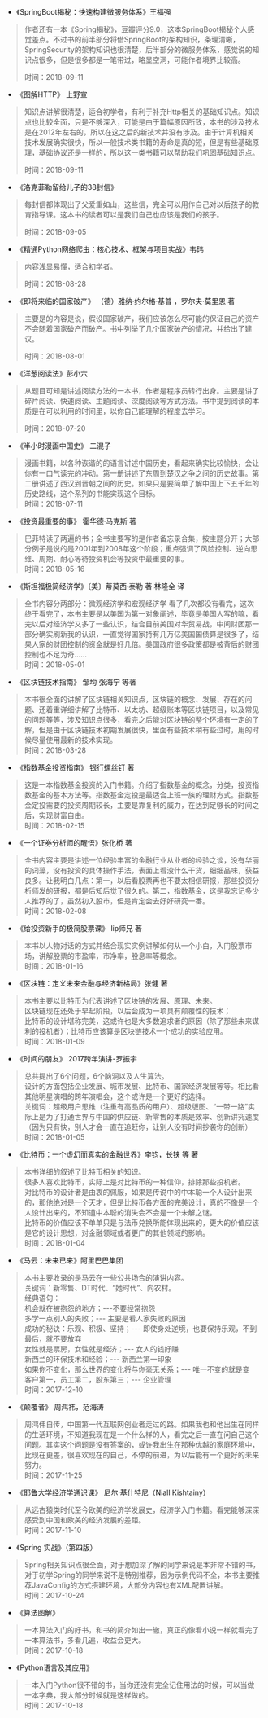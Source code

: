 - 《SpringBoot揭秘：快速构建微服务体系》王福强

> 作者还有一本《Spring揭秘》，豆瓣评分9.0，这本SpringBoot揭秘个人感觉差点。不过书的前半部分将借SpringBoot的架构知识，条理清晰，SpringSecurity的架构知识也很清楚，后半部分的微服务体系，感觉说的知识点很多，但是很多都是一笔带过，略显空洞，可能作者境界比较高。  
>
> 时间：2018-09-11

- 《图解HTTP》 上野宣

> 知识点讲解很清楚，适合初学者，有利于补充Http相关的基础知识点。知识点也比较全面，只是不够深入，可能是由于篇幅原因所致，本书的涉及技术是在2012年左右的，所以在这之后的新技术并没有涉及。由于计算机相关技术发展确实很快，所以一般技术类书籍的寿命是真的短，但是有些基础原理，基础协议还是一样的，所以这一类书籍可以帮助我们巩固基础知识点。  
>
> 时间：2018-09-11

- 《洛克菲勒留给儿子的38封信》

>每封信都体现出了父爱重如山，这些信，完全可以用作自己对以后孩子的教育指导课。这本书的读者可以是我们自己也应该是我们的孩子。
>
>时间：2018-09-05

- 《精通Python网络爬虫：核心技术、框架与项目实战》韦玮
> 内容浅显易懂，适合初学者。
>
> 时间：2018-08-28

- 《即将来临的国家破产》 （德）雅纳·约尔格·基普 ，罗尔夫·莫里恩  著
> 主要是的内容是说，假设国家破产，我们应该怎么尽可能的保证自己的资产不会随着国家破产而破产。书中列举了几个国家破产的情况，并给出了建议。
>
> 时间：2018-08-01

- 《洋葱阅读法》彭小六
> 从题目可知是讲述阅读方法的一本书，作者是程序员转行出身。主要是讲了碎片阅读、快速阅读、主题阅读、深度阅读等方式方法。书中提到阅读的本质是在可以利用的时间里，以你自己能理解的程度去学习。
>
> 时间：2018-07-20

- 《半小时漫画中国史》 二混子
> 漫画书籍，以各种诙谐的的语言讲述中国历史，看起来确实比较愉快，会让你有一口气读完的冲动。第一册讲述了东周到楚汉之争之间的历史故事。第二册讲述了西汉到晋朝之间的历史。如果只是要简单了解中国上下五千年的历史路线，这个系列的书能实现这个目标。  
> 时间：2018-07-11

- 《投资最重要的事》 霍华德·马克斯 著
> 巴菲特读了两遍的书；全书主要写的是作者备忘录合集，按主题分开；大部分例子是说的是2001年到2008年这个阶段；重点强调了风险控制、逆向思维、周期、耐心等待投资机会等投资中最重要的事。  
> 时间：2018-05-16

- 《斯坦福极简经济学》〔美〕蒂莫西·泰勒 著 林隆全 译
> 全书内容分两部分：微观经济学和宏观经济学
> 看了几次都没有看完，这次终于看完了，本书主要是以美国为第一对象阐述，毕竟是美国人写的嘛，看完以后对经济学又多了一些认识，结合目前美国对华贸易战，中间财团那一部分确实刷新我的认识，一直觉得国家持有几万亿美国国债算是很多了，结果人家的财团控制的资金就是好几倍。美国政府很多政策都是被背后的财团控制也不足为奇……  
> 时间：2018-05-01

- 《区块链技术指南》 邹均 张海宁 等著
> 本书很全面的讲解了区块链相关知识点，区块链的概念、发展、存在的问题、还着重详细讲解了比特币、以太坊、超级账本等区块链项目，以及常见的问题等等，涉及知识点很多，看完之后能对区块链的整个环境有一定的了解，但是由于区块链技术初期发展很快，里面有些技术稍有些过时，用的时候尽量使用最新的技术实现。   
> 时间：2018-03-28

- 《指数基金投资指南》 银行螺丝钉 著
> 这是一本指数基金投资的入门书籍。介绍了指数基金的概念，分类，投资指数基金的基本方法等。指数基金定投是最适合上班一族的理财方式。指数基金定投需要的投资周期较长，主要是靠复利的威力，在达到足够长的时间之后，实现财富自由。  
> 时间：2018-02-15

- 《一个证券分析师的醒悟》张化桥 著
> 全书内容主要是讲述一位经验丰富的金融行业从业者的经验之谈，没有华丽的词藻，没有投资的具体操作手法，表面上看没什么干货，细细品味，获益良多。让我明白几点：第一，以后看股票再也不要太相信研报，那些投资分析师发的研报，都是后知后觉了很久的。第二，指数基金，这是我忘记多少人推荐的了，虽然初入股市，但是肯定会去好好研究一番。  
> 时间：2018-02-08

- 《给投资新手的极简股票课》 lip师兄 著
> 本书以人物对话的方式并结合现实实例讲解如何从一个小白，入门股票市场，讲解股票的市盈率，市净率，股息率等概念。  
> 时间：2018-01-16

- 《区块链：定义未来金融与经济新格局》张健  著
> 本书主要以比特币为代表讲述了区块链的发展、原理、未来。  
> 区块链现在还处于早起阶段，以后会成为一项具有颠覆性的技术；  
> 比特币的设计堪称完美，这或许也是大多数追求者的原因（除了那些未来谋利的投机者）；比特币应该算是区块链技术一个成功的实验应用。  
> 时间：2018-01-09

- 《时间的朋友》 2017跨年演讲-罗振宇
> 总共提出了6个问题，6个脑洞以及人生算法。  
> 设计的方面包括企业发展、城市发展、比特币、国家经济发展等等。相比看其他明星演唱的跨年演唱会，这个或许是一个更好的选择。  
> 关键词：超级用户思维（注重有高品质的用户）、超级版图、“一带一路”实际上是为了打通世界与中国的供应链、新零售的本质是效率、创新讲究速度（因为只有快，别人才会一直在追赶你，让别人没有时间抄袭你的创新）  
> 时间：2018-01-05

- 《比特币：一个虚幻而真实的金融世界》李钧，长铗 等 著
> 本书详细的叙述了比特币相关的知识。  
> 很多人喜欢比特币，实际上是对比特币的一种信仰，排除那些投机者。  
> 对比特币的设计者是由衷的佩服，如果是传说中的中本聪一个人设计出来的，那他绝对是一个天才，但是比特币各方面的完美设计，真的不像是一个人设计出来的，不知道中本聪的消失会不会是一个未解之谜。  
> 比特币的价值应该不单单只是与法币兑换所能体现出来的，更大的价值应该是它的设计思想，对金融领域或者更广的其他领域的影响。  
> 时间：2018-01-04

- 《马云：未来已来》阿里巴巴集团
> 本书主要收录的是马云在一些公共场合的演讲内容。  
> 关键词：新零售、DT时代、“她时代”、向农村。  
> 经典语句：  
> 机会就在被抱怨的地方；---不要经常抱怨  
> 多学一点别人的失败；--- 主要是看人家失败的原因   
> 成功的秘诀：乐观、积极、坚持；--- 即使身处逆境，也要保持乐观，不到最后，就不要放弃  
> 女性就是票房，女性就是经济；--- 女人的钱好赚  
> 新西兰的环保技术和经验；--- 新西兰第一印象  
> 如果你不变化，那么世界的变化将与你毫无关系；--- 唯一不变的就是变  
> 客户第一，员工第二，股东第三；--- 企业管理  
> 时间：2017-12-10

- 《颠覆者》 周鸿祎，范海涛 
> 周鸿伟自传，中国第一代互联网创业者走过的路。如果我也和他出生在同样的生活环境，不知道我现在是一个什么样的人，看完之后一直在问自己这个问题。其实这个问题是没有答案的，或许我出生在那种优越的家庭环境中，比现在更差，很喜欢现在的自己，不停的前进，为以后能有一个更好的未来努力。   
> 时间：2017-11-25

- 《耶鲁大学经济学通识课》 尼尔·基什特尼（Niall Kishtainy）
> 从远古猿类时代至今欧美的经济学发展史，经济学入门书籍。看完能够深深感受到中国和欧美的经济发展的差距。  
> 时间：2017-11-10

- 《Spring 实战》（第四版）
> Spring相关知识点很全面，对于想加深了解的同学来说是本非常不错的书，对于初学Spring的同学来说不是特别推荐，因为示例代码不全，本书主要推荐JavaConfig的方式搭建环境，大部分内容也有XML配置讲解。  
> 时间：2017-10-24

- 《算法图解》 
> 一本算法入门的好书，和书的简介如出一辙，真正的像看小说一样就看完了一本算法书，多看几遍，收益会更大。  
> 时间：2017-10-18

- 《Python语言及其应用》  
> 一本入门Python很不错的书，当你还没有完全记住用法的时候，可以当做一本字典，我大部分时候就是这样做的。  
> 时间：2017-10-18






